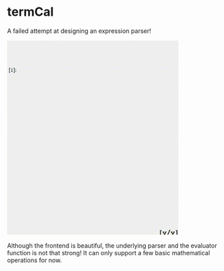 # termCal
A failed attempt at designing an expression parser!


<img src="./uploads/termCal.demo.gif" alt="Demo" width="400px"/>

Although the frontend is beautiful, the underlying parser and the evaluator function is not that strong! It can only support a few basic mathematical operations for now.
